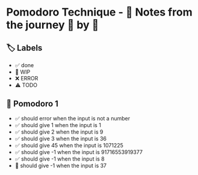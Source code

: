 # Pomodoro Technique - 📝 Notes from the journey 🍅 by 🍅


## 🏷️ Labels

- ✅ done
- 🚧 WIP
- ❌ ERROR
- ⚠ TODO

## 🍅 Pomodoro 1

- ✅ should error when the input is not a number
- ✅ should give 1 when the input is 1
- ✅ should give 2 when the input is 9
- ✅ should give 3 when the input is 36
- ✅ should give 45 when the input is 1071225
- ✅ should give -1 when the input is 91716553919377
- ✅ should give -1 when the input is 8
- 🚧 should give -1 when the input is 37
